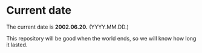 # Current date

The current date is **2002.06.20.** (YYYY.MM.DD.)

This repository will be good when the world ends, so we will know how long it lasted.